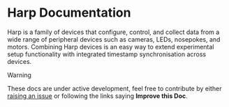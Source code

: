 # **Harp** Documentation

Harp is a family of devices that configure, control, and collect data from a wide range of peripheral devices such as cameras, LEDs, nosepokes, and motors. Combining Harp devices is an easy way to extend experimental setup functionality with integrated timestamp synchronisation across devices.

> [!Warning]
> These docs are under active development, feel free to contribute by either [raising an issue](https://github.com/harp-tech/docs/issues) or following the links saying **Improve this Doc**.

